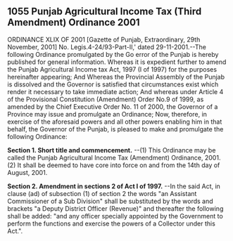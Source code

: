 ## 1055 Punjab Agricultural Income Tax (Third Amendment) Ordinance 2001
ORDINANCE XLIX OF 2001
[Gazette of Punjab, Extraordinary, 29th November, 2001]
No. Legis.4-24/93-Part-II,' dated 29-11-2001.--The following Ordinance promulgated by the Go error of the Punjab is hereby published for general information.
Whereas it is expedient further to amend the Punjab Agricultural Income tax Act, 1997 (I of 1997) for the purposes hereinafter appearing;
And Whereas the Provincial Assembly of the Punjab is dissolved and the Governor is satisfied that circumstances exist which render it necessary to take immediate action;
And whereas under Article 4 of the Provisional Constitution (Amendment) Order No.9 of 1999, as amended by the Chief Executive Order No. 11 of 2000, the Governor of a Province may issue and promulgate an Ordinance;
Now, therefore, in exercise of the aforesaid powers and all other powers enabling him in that behalf, the Governor of the Punjab, is pleased to make and promulgate the following Ordinance:

**Section 1. Short title and commencement.**
--(1) This Ordinance may be called the Punjab Agricultural Income Tax (Amendment) Ordinance, 2001.
   (2) It shall be deemed to have core into force on and from the 14th day of August, 2001.

**Section 2. Amendment in sections 2 of Act I of 1997.**
--In the said Act, in clause (ad) of subsection (1) of section 2 the words "an Assistant Commissioner of a Sub Division" shall be substituted by the words and brackets "a Deputy District Officer (Revenue)" and thereafter the following shall be added:
   "and any officer specially appointed by the Government to perform the functions and exercise the powers of a Collector under this Act.".

